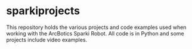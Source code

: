 # sparkiprojects
This repository holds the various projects and code examples used when working with the ArcBotics Sparki Robot. All code is in Python and some projects include video examples. 
